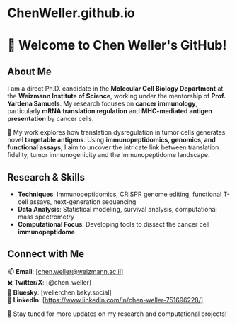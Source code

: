 # ChenWeller.github.io

# 👋 Welcome to Chen Weller's GitHub!

## About Me
I am a direct Ph.D. candidate in the **Molecular Cell Biology Department** at the **Weizmann Institute of Science**, working under the mentorship of **Prof. Yardena Samuels**. My research focuses on **cancer immunology**, particularly **mRNA translation regulation** and **MHC-mediated antigen presentation** by cancer cells.

🔬 My work explores how translation dysregulation in tumor cells generates novel **targetable antigens**. Using **immunopeptidomics, genomics, and functional assays**, I aim to uncover the intricate link between translation fidelity, tumor immunogenicity and the immunopeptidome landscape.

## Research & Skills
- **Techniques**: Immunopeptidomics, CRISPR genome editing, functional T-cell assays, next-generation sequencing
- **Data Analysis**: Statistical modeling, survival analysis, computational mass spectrometry
- **Computational Focus**: Developing tools to dissect the cancer cell **immunopeptidome**

## Connect with Me
📫 **Email**: [chen.weller@weizmann.ac.il]    
✖️ **Twitter/X**: [@chen_weller]  
🦋 **Bluesky**: [wellerchen.bsky.social]  
💼 **LinkedIn**: [https://www.linkedin.com/in/chen-weller-751696228/]  


🚀 Stay tuned for more updates on my research and computational projects!